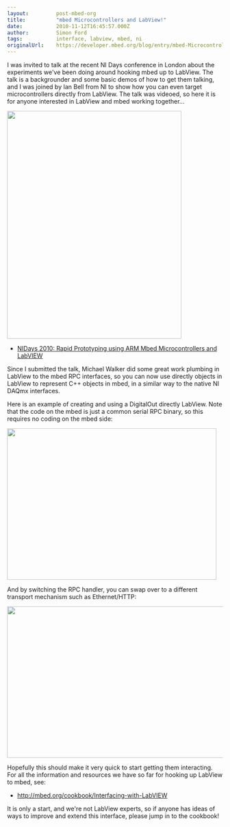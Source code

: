 ```yaml
---
layout:         post-mbed-org
title:          "mbed Microcontrollers and LabView!"
date:           2010-11-12T16:45:57.000Z
author:         Simon Ford
tags:           interface, labview, mbed, ni
originalUrl:    https://developer.mbed.org/blog/entry/mbed-Microcontrollers-and-LabView/
---
```


<p>
  I was invited to talk at the recent NI Days conference in London
  about the experiments we've been doing around hooking mbed up to
  LabView. The talk is a backgrounder and some basic demos of how
  to get them talking, and I was joined by Ian Bell from NI to show
  how you can even target microcontrollers directly from LabView.
  The talk was videoed, so here it is for anyone interested in
  LabView and mbed working together...
</p>
<p>
  <a href="http://tv.theiet.org/channels/ni/9993.cfm"><img alt=""
  height="531" src=
  "http://mbed.org/media/uploads/simon/labview-talk.png" width=
  "407"></a>
</p>
<ul>
  <li>
    <a href="http://tv.theiet.org/channels/ni/9993.cfm">NIDays
    2010: Rapid Prototyping using ARM Mbed Microcontrollers and
    LabVIEW</a>
  </li>
</ul>
<p>
  Since I submitted the talk,&nbsp;Michael&nbsp;Walker did some
  great work plumbing in LabView to the mbed RPC interfaces, so you
  can now use directly objects in LabView to represent C++ objects
  in mbed, in a similar way to the native NI DAQmx interfaces.
</p>
<p>
  Here is an example of creating and using a DigitalOut directly
  LabView. Note that the code on the mbed is just a common serial
  RPC binary, so this requires no coding on the mbed side:
</p>
<p>
  <img alt="" height="353" src=
  "http://mbed.org/media/uploads/MichaelW/ledserialsnippet.png"
  width="489">
</p>
<p>
  And by switching the RPC handler, you can swap over to a
  different transport mechanism such as Ethernet/HTTP:
</p>
<p>
  <img alt="" height="353" src=
  "http://mbed.org/media/uploads/MichaelW/ledhttpsnippet.png"
  width="567">
</p>
<p>
  Hopefully this should make it very quick to start getting them
  interacting. For all the information and resources we have so far
  for hooking up LabView to mbed, see:
</p>
<ul>
  <li>
    <a href=
    "http://mbed.org/cookbook/Interfacing-with-LabVIEW">http://mbed.org/cookbook/Interfacing-with-LabVIEW</a>
  </li>
</ul>
<p>
  It is only a start, and we're not LabView experts, so if anyone
  has ideas of ways to improve and extend this interface, please
  jump in to the cookbook!
</p>

